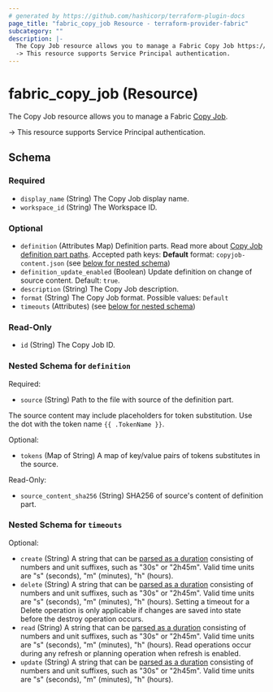 ```yaml
---
# generated by https://github.com/hashicorp/terraform-plugin-docs
page_title: "fabric_copy_job Resource - terraform-provider-fabric"
subcategory: ""
description: |-
  The Copy Job resource allows you to manage a Fabric Copy Job https://learn.microsoft.com/fabric/data-factory/what-is-copy-job.
  -> This resource supports Service Principal authentication.
---
```


# fabric_copy_job (Resource)

The Copy Job resource allows you to manage a Fabric [Copy Job](https://learn.microsoft.com/fabric/data-factory/what-is-copy-job).

-> This resource supports Service Principal authentication.

<!-- schema generated by tfplugindocs -->
## Schema

### Required

- `display_name` (String) The Copy Job display name.
- `workspace_id` (String) The Workspace ID.

### Optional

- `definition` (Attributes Map) Definition parts. Read more about [Copy Job definition part paths](https://learn.microsoft.com/rest/api/fabric/articles/item-management/definitions/copyjob-definition). Accepted path keys: **Default** format: `copyjob-content.json` (see [below for nested schema](#nestedatt--definition))
- `definition_update_enabled` (Boolean) Update definition on change of source content. Default: `true`.
- `description` (String) The Copy Job description.
- `format` (String) The Copy Job format. Possible values: `Default`
- `timeouts` (Attributes) (see [below for nested schema](#nestedatt--timeouts))

### Read-Only

- `id` (String) The Copy Job ID.

<a id="nestedatt--definition"></a>

### Nested Schema for `definition`

Required:

- `source` (String) Path to the file with source of the definition part.

The source content may include placeholders for token substitution. Use the dot with the token name `{{ .TokenName }}`.

Optional:

- `tokens` (Map of String) A map of key/value pairs of tokens substitutes in the source.

Read-Only:

- `source_content_sha256` (String) SHA256 of source's content of definition part.

<a id="nestedatt--timeouts"></a>

### Nested Schema for `timeouts`

Optional:

- `create` (String) A string that can be [parsed as a duration](https://pkg.go.dev/time#ParseDuration) consisting of numbers and unit suffixes, such as "30s" or "2h45m". Valid time units are "s" (seconds), "m" (minutes), "h" (hours).
- `delete` (String) A string that can be [parsed as a duration](https://pkg.go.dev/time#ParseDuration) consisting of numbers and unit suffixes, such as "30s" or "2h45m". Valid time units are "s" (seconds), "m" (minutes), "h" (hours). Setting a timeout for a Delete operation is only applicable if changes are saved into state before the destroy operation occurs.
- `read` (String) A string that can be [parsed as a duration](https://pkg.go.dev/time#ParseDuration) consisting of numbers and unit suffixes, such as "30s" or "2h45m". Valid time units are "s" (seconds), "m" (minutes), "h" (hours). Read operations occur during any refresh or planning operation when refresh is enabled.
- `update` (String) A string that can be [parsed as a duration](https://pkg.go.dev/time#ParseDuration) consisting of numbers and unit suffixes, such as "30s" or "2h45m". Valid time units are "s" (seconds), "m" (minutes), "h" (hours).
